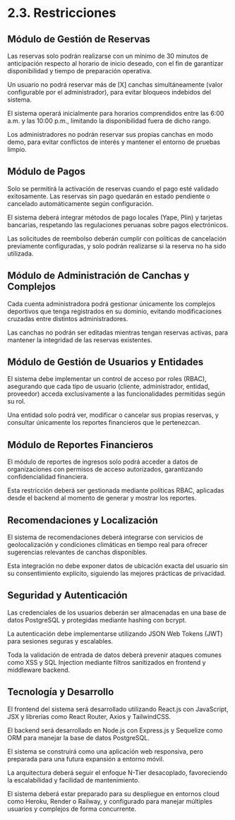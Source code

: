 # 2.3. Restricciones

## Módulo de Gestión de Reservas

Las reservas solo podrán realizarse con un mínimo de 30 minutos de anticipación respecto al horario de inicio deseado, con el fin de garantizar disponibilidad y tiempo de preparación operativa.

Un usuario no podrá reservar más de [X] canchas simultáneamente (valor configurable por el administrador), para evitar bloqueos indebidos del sistema.

El sistema operará inicialmente para horarios comprendidos entre las 6:00 a.m. y las 10:00 p.m., limitando la disponibilidad fuera de dicho rango.

Los administradores no podrán reservar sus propias canchas en modo demo, para evitar conflictos de interés y mantener el entorno de pruebas limpio.

## Módulo de Pagos
Solo se permitirá la activación de reservas cuando el pago esté validado exitosamente. Las reservas sin pago quedarán en estado pendiente o cancelado automáticamente según configuración.

El sistema deberá integrar métodos de pago locales (Yape, Plin) y tarjetas bancarias, respetando las regulaciones peruanas sobre pagos electrónicos.

Las solicitudes de reembolso deberán cumplir con políticas de cancelación previamente configuradas, y solo podrán realizarse si la reserva no ha sido utilizada.

## Módulo de Administración de Canchas y Complejos
Cada cuenta administradora podrá gestionar únicamente los complejos deportivos que tenga registrados en su dominio, evitando modificaciones cruzadas entre distintos administradores.

Las canchas no podrán ser editadas mientras tengan reservas activas, para mantener la integridad de las reservas existentes.

## Módulo de Gestión de Usuarios y Entidades
El sistema debe implementar un control de acceso por roles (RBAC), asegurando que cada tipo de usuario (cliente, administrador, entidad, proveedor) acceda exclusivamente a las funcionalidades permitidas según su rol.

Una entidad solo podrá ver, modificar o cancelar sus propias reservas, y consultar únicamente los reportes financieros que le pertenezcan.

## Módulo de Reportes Financieros
El módulo de reportes de ingresos solo podrá acceder a datos de organizaciones con permisos de acceso autorizados, garantizando confidencialidad financiera.

Esta restricción deberá ser gestionada mediante políticas RBAC, aplicadas desde el backend al momento de generar y mostrar los reportes.

## Recomendaciones y Localización
El sistema de recomendaciones deberá integrarse con servicios de geolocalización y condiciones climáticas en tiempo real para ofrecer sugerencias relevantes de canchas disponibles.

Esta integración no debe exponer datos de ubicación exacta del usuario sin su consentimiento explícito, siguiendo las mejores prácticas de privacidad.

## Seguridad y Autenticación
Las credenciales de los usuarios deberán ser almacenadas en una base de datos PostgreSQL y protegidas mediante hashing con bcrypt.

La autenticación debe implementarse utilizando JSON Web Tokens (JWT) para sesiones seguras y escalables.

Toda la validación de entrada de datos deberá prevenir ataques comunes como XSS y SQL Injection mediante filtros sanitizados en frontend y middleware backend.

## Tecnología y Desarrollo
El frontend del sistema será desarrollado utilizando React.js con JavaScript, JSX y librerías como React Router, Axios y TailwindCSS.

El backend será desarrollado en Node.js con Express.js y Sequelize como ORM para manejar la base de datos PostgreSQL.

El sistema se construirá como una aplicación web responsiva, pero preparada para una futura expansión a entorno móvil.

La arquitectura deberá seguir el enfoque N-Tier desacoplado, favoreciendo la escalabilidad y facilidad de mantenimiento.

El sistema deberá estar preparado para su despliegue en entornos cloud como Heroku, Render o Railway, y configurado para manejar múltiples usuarios y complejos de forma concurrente.

